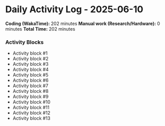 # Daily Activity Log - 2025-06-10

**Coding (WakaTime):** 202 minutes
**Manual work (Research/Hardware):** 0 minutes
**Total Time:** 202 minutes

### Activity Blocks
- Activity block #1
- Activity block #2
- Activity block #3
- Activity block #4
- Activity block #5
- Activity block #6
- Activity block #7
- Activity block #8
- Activity block #9
- Activity block #10
- Activity block #11
- Activity block #12
- Activity block #13
